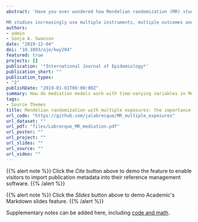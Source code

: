 ```yaml
---
abstract: 'Have you ever wondered how Mendelian randomization (MR) studies can estimate a lifetime effect when the exposure is only measured once? This is incredible, considering that other familiar methods2 would require that the exposure (and time-varying covariates) be measured repeatedly and frequently throughout the life course to estimate the same effect. MR avoids this by making important assumptions about time to estimate effects. For example, the assumption that the relationship between the genetic variant(s) and the exposure is constant through time3 allows the estimation of a lifetime effect even when exposure is only measured once. Regardless of the methods used to infer causality, it is not possible to define a causal effect or hypothesis without thinking about time. This may be even more true for MR than for conventional methods because of the potentially long periods of time between when the proposed instruments are set and the exposure and outcome are measured.

MR studies increasingly use multiple instruments, multiple outcomes and, as can be seen in recent publications, multiple exposures. The incorporation of multiple exposures in MR adds another wrinkle, however: is it possible to capture longitudinal relationships between variables without longitudinal data? In short, what assumptions do we have to make about time in order to use MR to estimate causal effects which involve the relationship between multiple exposures? And what causal effects are we even estimating?'
authors:
- admin
- Sonja A. Swanson
date: "2019-12-04"
doi: "10.1093/aje/kwy204"
featured: true
projects: []
publication: '*International Journal of Epidemiology*'
publication_short: ""
publication_types:
- "2"
publishDate: "2019-01-01T00:00:00Z"
summary: How do mediation models work with time-varying variables in Mendelian randomization studies. 
tags:
- Source Themes
title: Mendelian randomization with multiple exposures: the importance of thinking about time
url_code: "https://github.com/jalabrecque/MR_multiple_exposures"
url_dataset: ""
url_pdf: "files/Labrecque_MR_mediation.pdf"
url_poster: ""
url_project: ""
url_slides: ""
url_source: ""
url_video: ""
---
```


{{% alert note %}}
Click the *Cite* button above to demo the feature to enable visitors to import publication metadata into their reference management software.
{{% /alert %}}

{{% alert note %}}
Click the *Slides* button above to demo Academic's Markdown slides feature.
{{% /alert %}}

Supplementary notes can be added here, including [code and math](https://sourcethemes.com/academic/docs/writing-markdown-latex/).
